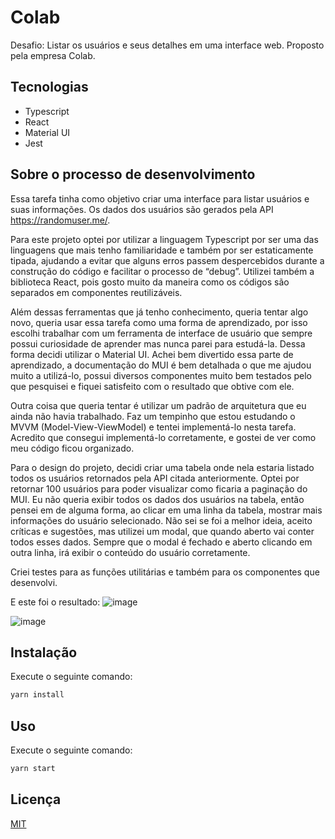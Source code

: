 # Colab

Desafio: Listar os usuários e seus detalhes em uma interface web.
Proposto pela empresa Colab.

## Tecnologias

- Typescript
- React
- Material UI
- Jest

## Sobre o processo de desenvolvimento
Essa tarefa tinha como objetivo criar uma interface para listar usuários e suas informações. Os dados dos usuários são gerados pela API https://randomuser.me/. 

Para este projeto optei por utilizar a linguagem Typescript por ser uma das linguagens que mais tenho familiaridade e também por ser estaticamente tipada, ajudando a evitar que alguns erros passem despercebidos durante a construção do código e facilitar o processo de “debug”.  Utilizei também a biblioteca React, pois gosto muito da maneira como os códigos são separados em componentes reutilizáveis.

Além dessas ferramentas que já tenho conhecimento, queria tentar algo novo, queria usar essa tarefa como uma forma de aprendizado, por isso escolhi trabalhar com um ferramenta de interface de usuário que sempre possui curiosidade de aprender mas nunca parei para estudá-la. Dessa forma decidi utilizar o Material UI. Achei bem divertido essa parte de aprendizado, a documentação do MUI é bem detalhada o que me ajudou muito a utilizá-lo, possui diversos componentes muito bem testados pelo que pesquisei e fiquei satisfeito com o resultado que obtive com ele.

Outra coisa que queria tentar é utilizar um padrão de arquitetura que eu ainda não havia trabalhado. Faz um tempinho que estou estudando o MVVM (Model-View-ViewModel) e tentei implementá-lo nesta tarefa. Acredito que consegui implementá-lo corretamente, e gostei de ver como meu código ficou organizado.

Para o design do projeto, decidi criar uma tabela onde nela estaria listado todos os usuários retornados pela API citada anteriormente. Optei por retornar 100 usuários para poder visualizar como ficaria a paginação do MUI. Eu não queria exibir todos os dados dos usuários na tabela, então pensei em de alguma forma, ao clicar em uma linha da tabela, mostrar mais informações do usuário selecionado. Não sei se foi a melhor ideia, aceito críticas e sugestões, mas utilizei um modal, que quando aberto vai conter todos esses dados. Sempre que o modal é fechado e aberto clicando em outra linha, irá exibir o conteúdo do usuário corretamente.

Criei testes para as funções utilitárias e também para os componentes que desenvolvi.

E este foi o resultado: 
![image](https://user-images.githubusercontent.com/76439167/231900962-e7fee0a1-02f1-4c5e-802a-6fc4d016d98b.png)

![image](https://user-images.githubusercontent.com/76439167/231901060-93c3afcd-0fdc-4091-8d67-5bd3c3ebfd04.png)


## Instalação

Execute o seguinte comando:
```bash
yarn install
```

## Uso

Execute o seguinte comando:

```bash
yarn start
```



## Licença

[MIT](https://choosealicense.com/licenses/mit/)
